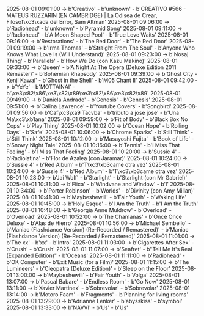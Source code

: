 2025-08-01 09:01:00 -> b'Creativo' - b'unknown' - b'CREATIVO #566 - MATEUS RUZZARIN (EN CAMBRIDGE) | La Odisea de Crear, Filosof\xc3\xada del Error, Sam Altman'
2025-08-01 09:06:00 -> b'Radiohead' - b'unknown' - b'Pyramid Song'
2025-08-01 09:11:00 -> b'Radiohead' - b'A Moon Shaped Pool' - b'True Love Waits'
2025-08-01 09:16:00 -> b'Restorations' - b'The Red Door' - b'The Red Door'
2025-08-01 09:19:00 -> b'Irma Thomas' - b'Straight From The Soul' - b'Anyone Who Knows What Love Is (Will Understand)'
2025-08-01 09:23:00 -> b'Nosaj Thing' - b'Parallels' - b'How We Do (con Kazu Makino)'
2025-08-01 09:33:00 -> b'Queen' - b'A Night At The Opera (Deluxe Edition 2011 Remaster)' - b'Bohemian Rhapsody'
2025-08-01 09:39:00 -> b'Ghost City - Kenji Kawai' - b'Ghost in the Shell' - b'M05 Chant II'
2025-08-01 09:42:00 -> b'YeYe' - b'MOTTAINAI' - b'\xe3\x82\x86\xe3\x82\x89\xe3\x82\x86\xe3\x82\x89'
2025-08-01 09:49:00 -> b'Daniela Andrade' - b'Genesis' - b'Genesis'
2025-08-01 09:51:00 -> b'Calina Lawrence' - b'Youtube Covers' - b'Songbird'
2025-08-01 09:56:00 -> b'Caf\xc3\xa9 Tacvba' - b'tributo a jose jose' - b'Una Ma\xc3\xb1ana'
2025-08-01 09:59:00 -> b'Fit of Body' - b'Black Box No Cops' - b'Play Thing'
2025-08-01 10:02:00 -> b'Ocean Hope' - b'Rolling Days' - b'Safe'
2025-08-01 10:06:00 -> b'Chrome Sparks' - b'Still Think' - b'Still Think'
2025-08-01 10:12:00 -> b'Masayoshi Fujita' - b'Book of Life' - b'Snowy Night Tale'
2025-08-01 10:16:00 -> b'Tennis' - b'I Miss That Feeling' - b'I Miss That Feeling'
2025-08-01 10:20:00 -> b'Sussie 4' - b'Radiolatina' - b'Flor de Azalea (con Jaramar)'
2025-08-01 10:24:00 -> b'Sussie 4' - b'Red Album' - b'T\xc3\xb3came otra vez'
2025-08-01 10:24:00 -> b'Sussie 4' - b'Red Album' - b'T\xc3\xb3came otra vez'
2025-08-01 10:28:00 -> b'Jai Wolf' - b'Starlight' - b'Starlight (con Mr Gabriel)'
2025-08-01 10:31:00 -> b'Flica' - b'Windvane and Window' - b'l'
2025-08-01 10:34:00 -> b'Porter Robinson' - b'Worlds' - b'Divinity (con Amy Millan)'
2025-08-01 10:41:00 -> b'Maybeshewill' - b'Fair Youth' - b'Waking Life'
2025-08-01 10:45:00 -> b'Holy Esque' - b'I Am the Truth' - b'I Am the Truth'
2025-08-01 10:48:00 -> b'Georgia Anne Muldrow' - b'Overload' - b'Overload'
2025-08-01 10:52:00 -> b'The Chamanas' - b'Once Once Deluxe' - b'Alas de Hierro'
2025-08-01 10:56:00 -> b'Michael Sembello' - b'Maniac (Flashdance Version) (Re-Recorded / Remastered)' - b'Maniac (Flashdance Version) (Re-Recorded / Remastered)'
2025-08-01 11:01:00 -> b'The xx' - b'xx' - b'Intro'
2025-08-01 11:03:00 -> b'Cigarettes After Sex' - b'Crush' - b'Crush'
2025-08-01 11:07:00 -> b'Seafret' - b"Tell Me It's Real (Expanded Edition)" - b'Oceans'
2025-08-01 11:11:00 -> b'Radiohead' - b'OK Computer' - b'Exit Music (for a Film)'
2025-08-01 11:15:00 -> b'The Lumineers' - b'Cleopatra (Deluxe Edition)' - b'Sleep on the Floor'
2025-08-01 13:00:00 -> b'Maybeshewill' - b'Fair Youth' - b'Volga'
2025-08-01 13:07:00 -> b'Pascal Babare' - b'Endless Room' - b'Go Now'
2025-08-01 13:11:00 -> b'Xavier Martinex' - b'Sobrevolar' - b'Sobrevolar'
2025-08-01 13:14:00 -> b'Motoro Faam' - b'Fragments' - b'Planning for living rooms'
2025-08-01 13:29:00 -> b'Adrianne Lenker' - b'abysskiss' - b'symbol'
2025-08-01 13:33:00 -> b'NAVVI' - b'Us' - b'Us'
